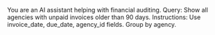 
You are an AI assistant helping with financial auditing. 
Query: Show all agencies with unpaid invoices older than 90 days.
Instructions: Use invoice_date, due_date, agency_id fields. Group by agency.
